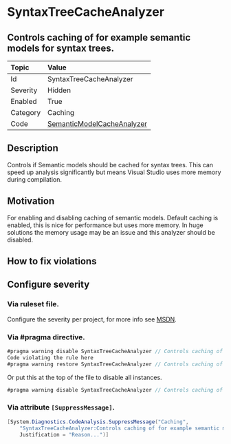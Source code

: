 # SyntaxTreeCacheAnalyzer
## Controls caching of for example semantic models for syntax trees.

| Topic    | Value
| :--      | :--
| Id       | SyntaxTreeCacheAnalyzer
| Severity | Hidden
| Enabled  | True
| Category | Caching
| Code     | [SemanticModelCacheAnalyzer](https://github.com/DotNetAnalyzers/IDisposableAnalyzers/blob/master/IDisposableAnalyzers/Analyzers/SemanticModelCacheAnalyzer.cs)

## Description

Controls if Semantic models should be cached for syntax trees.
This can speed up analysis significantly but means Visual Studio uses more memory during compilation.

## Motivation

For enabling and disabling caching of semantic models. Default caching is enabled, this is nice for performance but uses more memory.
In huge solutions the memory usage may be an issue and this analyzer should be disabled.

## How to fix violations

<!-- start generated config severity -->
## Configure severity

### Via ruleset file.

Configure the severity per project, for more info see [MSDN](https://msdn.microsoft.com/en-us/library/dd264949.aspx).

### Via #pragma directive.
```C#
#pragma warning disable SyntaxTreeCacheAnalyzer // Controls caching of for example semantic models for syntax trees.
Code violating the rule here
#pragma warning restore SyntaxTreeCacheAnalyzer // Controls caching of for example semantic models for syntax trees.
```

Or put this at the top of the file to disable all instances.
```C#
#pragma warning disable SyntaxTreeCacheAnalyzer // Controls caching of for example semantic models for syntax trees.
```

### Via attribute `[SuppressMessage]`.

```C#
[System.Diagnostics.CodeAnalysis.SuppressMessage("Caching", 
    "SyntaxTreeCacheAnalyzer:Controls caching of for example semantic models for syntax trees.", 
    Justification = "Reason...")]
```
<!-- end generated config severity -->